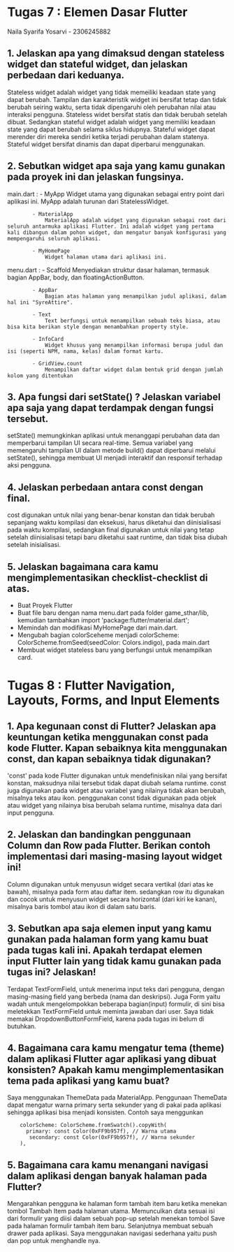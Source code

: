 # Tugas 7 :  Elemen Dasar Flutter
Naila Syarifa Yosarvi - 2306245882

## 1. Jelaskan apa yang dimaksud dengan stateless widget dan stateful widget, dan jelaskan perbedaan dari keduanya. 
Stateless widget adalah widget yang tidak memeiliki keadaan state yang dapat berubah. Tampilan dan karakteristik widget ini bersifat tetap dan tidak berubah seiring waktu, serta tidak dipengaruhi oleh perubahan nilai atau interaksi pengguna. Stateless widet bersifat statis dan tidak berubah setelah dibuat. Sedangkan stateful widget adalah widget yang memiliki keadaan state yang dapat berubah selama siklus hidupnya. Stateful widget dapat merender diri mereka sendiri ketika terjadi perubahan dalam statenya. Stateful widget bersifat dinamis dan dapat diperbarui menggunakan. 

 ## 2. Sebutkan widget apa saja yang kamu gunakan pada proyek ini dan jelaskan fungsinya.
main.dart : - MyApp
                Widget utama yang digunakan sebagai entry point dari aplikasi ini. MyApp adalah turunan dari StatelessWidget.

            - MaterialApp
                MaterialApp adalah widget yang digunakan sebagai root dari seluruh antarmuka aplikasi Flutter. Ini adalah widget yang pertama kali dibangun dalam pohon widget, dan mengatur banyak konfigurasi yang mempengaruhi seluruh aplikasi.

            - MyHomePage
                Widget halaman utama dari aplikasi ini.

menu.dart : - Scaffold
                Menyediakan struktur dasar halaman, termasuk bagian AppBar, body, dan floatingActionButton.

            - AppBar
                Bagian atas halaman yang menampilkan judul aplikasi, dalam hal ini "SyreAttire".
            
            - Text
                Text berfungsi untuk menampilkan sebuah teks biasa, atau bisa kita berikan style dengan menambahkan property style.
            
            - InfoCard
                Widget khusus yang menampilkan informasi berupa judul dan isi (seperti NPM, nama, kelas) dalam format kartu.
            
            - GridView.count
                Menampilkan daftar widget dalam bentuk grid dengan jumlah kolom yang ditentukan 
        
 ## 3. Apa fungsi dari setState() ? Jelaskan variabel apa saja yang dapat terdampak dengan fungsi tersebut.
 setState() memungkinkan aplikasi untuk menanggapi perubahan data dan memperbarui tampilan UI secara real-time. Semua variabel yang memengaruhi tampilan UI dalam metode build() dapat diperbarui melalui setState(), sehingga membuat UI menjadi interaktif dan responsif terhadap aksi pengguna.

 ## 4. Jelaskan perbedaan antara const dengan final. 
 cost digunakan untuk nilai yang benar-benar konstan dan tidak berubah sepanjang waktu kompilasi dan eksekusi, harus diketahui dan diinisialisasi pada waktu kompilasi, sedangkan final digunakan untuk nilai yang tetap setelah diinisialisasi tetapi baru diketahui saat runtime, dan tidak bisa diubah setelah inisialisasi. 
 
 ## 5. Jelaskan bagaimana cara kamu mengimplementasikan checklist-checklist di atas.
- Buat Proyek Flutter
- Buat file baru dengan nama menu.dart pada folder game_sthar/lib, kemudian tambahkan import 'package:flutter/material.dart';
- Memindah dan modifikasi MyHomePage dari main.dart.
- Mengubah bagian colorSceheme menjadi colorScheme: ColorScheme.fromSeed(seedColor: Colors.indigo), pada main.dart
- Membuat widget stateless baru yang berfungsi untuk menampilkan card.


# Tugas 8 : Flutter Navigation, Layouts, Forms, and Input Elements

## 1.  Apa kegunaan const di Flutter? Jelaskan apa keuntungan ketika menggunakan const pada kode Flutter. Kapan sebaiknya kita menggunakan const, dan kapan sebaiknya tidak digunakan? 
'const' pada kode Flutter digunakan untuk mendefinisikan nilai yang bersifat konstan, maksudnya nilai tersebut tidak dapat diubah selama runtime. const juga digunakan pada widget atau variabel yang nilainya tidak akan berubah, misalnya teks atau ikon. penggunakan const tidak digunakan pada objek atau widget yang nilainya bisa berubah selama runtime, misalnya data dari input pengguna.

## 2. Jelaskan dan bandingkan penggunaan Column dan Row pada Flutter. Berikan contoh implementasi dari masing-masing layout widget ini!
Column digunakan untuk menyusun widget secara vertikal (dari atas ke bawah), misalnya pada form atau daftar item. sedangkan row itu digunakan dan cocok untuk menyusun widget secara horizontal (dari kiri ke kanan), misalnya baris tombol atau ikon di dalam satu baris.

## 3. Sebutkan apa saja elemen input yang kamu gunakan pada halaman form yang kamu buat pada tugas kali ini. Apakah terdapat elemen input Flutter lain yang tidak kamu gunakan pada tugas ini? Jelaskan! 
Terdapat TextFormField, untuk menerima input teks dari pengguna, dengan masing-masing field yang berbeda (nama dan deskripsi). Juga Form yaitu wadah untuk mengelompokkan beberapa bagian(input) formulir, di sini bisa meletekkan TextFormField untuk meminta jawaban dari user. Saya tidak memakai DropdownButtonFormField, karena pada tugas ini belum di butuhkan. 

## 4. Bagaimana cara kamu mengatur tema (theme) dalam aplikasi Flutter agar aplikasi yang dibuat konsisten? Apakah kamu mengimplementasikan tema pada aplikasi yang kamu buat?
Saya menggunakan ThemeData pada MaterialApp. Penggunaan ThemeData dapat mengatur warna primary serta sekunder yang di pakai pada aplikasi sehingga aplikasi bisa menjadi konsisten. Contoh saya menggunkan 

        colorScheme: ColorScheme.fromSwatch().copyWith(
          primary: const Color(0xFF9b957f), // Warna utama
           secondary: const Color(0xFF9b957f), // Warna sekunder
        ),

## 5. Bagaimana cara kamu menangani navigasi dalam aplikasi dengan banyak halaman pada Flutter?
Mengarahkan pengguna ke halaman form tambah item baru ketika menekan tombol Tambah Item pada halaman utama. Memunculkan data sesuai isi dari formulir yang diisi dalam sebuah pop-up setelah menekan tombol Save pada halaman formulir tambah item baru. Selanjutnya membuat sebuah drawer pada aplikasi. Saya menggunakan navigasi sederhana yaitu push dan pop untuk menghandle nya. 




